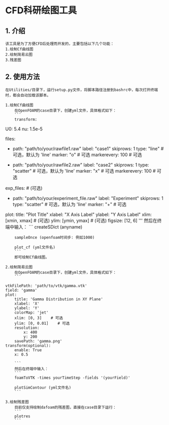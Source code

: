 # CFD科研绘图工具

## 1. 介绍
    该工具是为了方便CFD后处理而开发的，主要包括以下几个功能：
    1.绘制Cf曲线图
    2.绘制简易云图
    3.残差图

## 2. 使用方法
    在Utilities/目录下，运行setup.py文件，将脚本路径注册到bashrc中，每次打开终端时，都会自动加载该脚本。

    1.绘制Cf曲线图
        在OpenFOAM的case目录下，创建yml文件，具体格式如下：
        ```
        transform:
  U0: 5.4
  nu: 1.5e-5

files:
  - path: "path/to/your/rawfile1.raw"
    label: "case1"
    skiprows: 1
    type: "line" # 可选，默认为 'line'
    marker: "o" # 可选
    markerevery: 100 # 可选
    
  - path: "path/to/your/rawfile2.raw"
    label: "case2"
    skiprows: 1
    type: "scatter" # 可选，默认为 'line'
    marker: "x" # 可选
    markerevery: 100 # 可选

exp_files: # (可选)
  - path: "path/to/your/experiment_file.raw"
    label: "Experiment"
    skiprows: 1
    type: "scatter" # 可选，默认为 'line'
    marker: "+" # 可选

plot:
  title: "Plot Title"
  xlabel: "X Axis Label"
  ylabel: "Y Axis Label"
  xlim: [xmin, xmax] # (可选)
  ylim: [ymin, ymax] # (可选)
  figsize: [12, 6]
  '''
        然后在终端中输入：
        ```
        createSDict (anyname) <patchName> <FieldName>

        sampleOnce (openfoam时间步: 例如1000)

        plot_cf (yml文件名)
        ```
        即可绘制Cf曲线图。

    2.绘制简易云图
        在OpenFOAM的case目录下，创建yml文件，具体格式如下：
        ```
        
    vtkFilePath: 'path/to/vtk/gamma.vtk'
    field: 'gamma'
    plot:
        title: 'Gamma Distribution in XY Plane'
        xlabel: 'X'
        ylabel: 'Y'
        colorMap: 'jet'
        xlim: [0, 3]    # 可选
        ylim: [0, 0.01]    # 可选
        resolution:
            x: 400
            y: 200
        savePath: 'gamma.png'
    transform(optional):
        enable: True
        x: 0.5

        ```
        然后在终端中输入：
        ```
        foamToVTK -times yourTimeStep -fields '(yourField)'

        plotSimContour (yml文件名)
        ```

    3.绘制残差图
        目前仅支持绘制dafoam的残差图，直接在case目录下运行：
        ```
        plotres
        ```